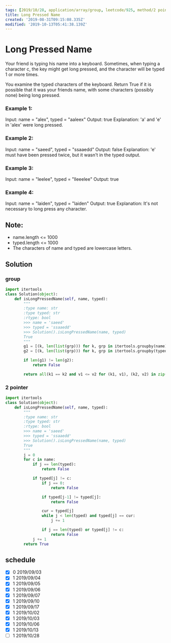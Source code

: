 ```yaml
---
tags: [2019/10/28, application/array/group, leetcode/925, method/2 pointers]
title: Long Pressed Name
created: '2019-08-31T09:15:08.335Z'
modified: '2019-10-13T05:41:38.139Z'
---
```


# Long Pressed Name

Your friend is typing his name into a keyboard.  Sometimes, when typing a character c, the key might get long pressed, and the character will be typed 1 or more times.

You examine the typed characters of the keyboard.  Return True if it is possible that it was your friends name, with some characters (possibly none) being long pressed.

### Example 1:

Input: name = "alex", typed = "aaleex"
Output: true
Explanation: 'a' and 'e' in 'alex' were long pressed.

### Example 2:

Input: name = "saeed", typed = "ssaaedd"
Output: false
Explanation: 'e' must have been pressed twice, but it wasn't in the typed output.

### Example 3:

Input: name = "leelee", typed = "lleeelee"
Output: true

### Example 4:

Input: name = "laiden", typed = "laiden"
Output: true
Explanation: It's not necessary to long press any character.


## Note:

* name.length <= 1000
* typed.length <= 1000
* The characters of name and typed are lowercase letters.

## Solution

### group

```python
import itertools
class Solution(object):
    def isLongPressedName(self, name, typed):
        """
        :type name: str
        :type typed: str
        :rtype: bool
        >>> name = 'saeed'
        >>> typed = 'ssaaedd'
        >>> Solution().isLongPressedName(name, typed)
        True
        """
        g1 = [(k, len(list(grp))) for k, grp in itertools.groupby(name)]
        g2 = [(k, len(list(grp))) for k, grp in itertools.groupby(typed)]

        if len(g1) != len(g2):
            return False

        return all(k1 == k2 and v1 <= v2 for (k1, v1), (k2, v2) in zip(g1, g2))
```

### 2 pointer

```python
import itertools
class Solution(object):
    def isLongPressedName(self, name, typed):
        """
        :type name: str
        :type typed: str
        :rtype: bool
        >>> name = 'saeed'
        >>> typed = 'ssaaedd'
        >>> Solution().isLongPressedName(name, typed)
        True
        """
        j = 0
        for c in name:
            if j == len(typed):
                return False

            if typed[j] != c:
                if j == 0:
                    return False

                if typed[j-1] != typed[j]:
                    return False

                cur = typed[j]
                while j < len(typed) and typed[j] == cur:
                    j += 1

                if j == len(typed) or typed[j] != c:
                    return False
            j += 1
        return True
```

## schedule

* [x] 0 2019/09/03
* [x] 1 2019/09/04
* [x] 1 2019/09/05
* [x] 1 2019/09/06
* [x] 1 2019/09/07
* [x] 1 2019/09/10
* [x] 1 2019/09/17
* [x] 1 2019/10/02
* [x] 1 2019/10/03
* [x] 1 2019/10/06
* [x] 1 2019/10/13
* [ ] 1 2019/10/28
